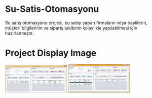 # Su-Satis-Otomasyonu
Su satış otomasyonu projesi,  su satışı yapan firmaların veya bayiilerin, müşteri bilgilerinin ve sipariş takibinin kolaylıkla yapılabilmesi için hazırlanmıştır.

# Project Display Image

<p>
<a href="https://github.com/ElifKirazci/Su-Satis-Otomasyonu/blob/master/ekran%20goruntuleri/M%C3%BC%C5%9Fteri%20Arama.PNG" target="_blank">
<img src="https://github.com/ElifKirazci/Su-Satis-Otomasyonu/blob/master/ekran%20goruntuleri/M%C3%BC%C5%9Fteri%20Arama.PNG" width="200" style="max-width:100%;"></a>

<a href="https://github.com/ElifKirazci/Su-Satis-Otomasyonu/blob/master/ekran%20goruntuleri/M%C3%BC%C5%9Fteri%20Silme.PNG" target="_blank">
<img src="https://github.com/ElifKirazci/Su-Satis-Otomasyonu/blob/master/ekran%20goruntuleri/M%C3%BC%C5%9Fteri%20Silme.PNG" width="200" style="max-width:100%;"></a>
